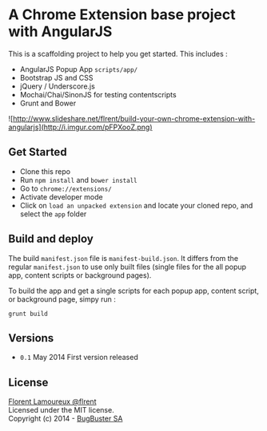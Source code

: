 A Chrome Extension base project with AngularJS
================

This is a scaffolding project to help you get started.
This includes :

- AngularJS Popup App `scripts/app/`
- Bootstrap JS and CSS
- jQuery / Underscore.js
- Mochai/Chai/SinonJS for testing contentscripts
- Grunt and Bower

![http://www.slideshare.net/flrent/build-your-own-chrome-extension-with-angularjs](http://i.imgur.com/pFPXooZ.png)

## Get Started
- Clone this repo
- Run `npm install` and `bower install`
- Go to `chrome://extensions/`
- Activate developer mode
- Click on  `load an unpacked extension` and locate your cloned repo, and select the `app` folder


## Build and deploy
The build `manifest.json` file is `manifest-build.json`. It differs from the regular `manifest.json` to use only built files (single files for the all popup app, content scripts or background pages).

To build the app and get a single scripts for each popup app, content script, or background page, simpy run :

`grunt build`

## Versions
- `0.1` May 2014 First version released


## License
[Florent Lamoureux @flrent](http://twitter.com/flrent)
<br>
Licensed under the MIT license.
<br>
Copyright (c) 2014 - [BugBuster SA](http://bugbuster.com)
